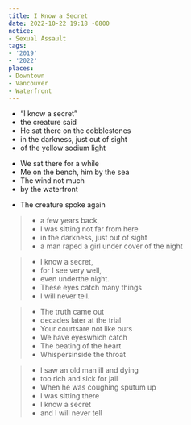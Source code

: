 ```yaml
---
title: I Know a Secret
date: 2022-10-22 19:18 -0800
notice:
- Sexual Assault
tags:
- '2019'
- '2022'
places:
- Downtown
- Vancouver
- Waterfront
---
```


- <q>I know a secret</q>
- the creature said
- He sat there on the cobblestones
- in the darkness, just out of sight
- of the yellow sodium light

+ We sat there for a while
+ Me on the bench, him by the sea
+ The wind not much
+ by the waterfront

- The creature spoke again

>
> * a few years back,
> * I was sitting not far from here
> * in the darkness, just out of sight
> * a man raped a girl under cover of the night


> - I know a secret,
> - for I see very well,
> - even under<Caesura />the night.
> - These eyes catch many things
> - I will never tell.

> + The truth came out
> + decades later at the trial
> + Your courts<Caesura />are not like ours
> + We have eyes<Caesura />which catch
> + The beating of the heart
> + Whispers<Caesura />inside the throat

> - I saw an old man ill and dying
> - too rich and sick for jail
> - When he was coughing sputum up
> - I was sitting there
> - I know a secret
> - and I will never tell
>
